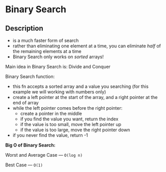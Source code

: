 # Binary Search

## Description
- is a much faster form of search
- rather than eliminating one element at a time, you can eliminate *half* of the remaining elements at a time
- Binary Search only works on *sorted* arrays!

Main idea in Binary Search is: Divide and Conquer

Binary Search function:
- this fn accepts a sorted array and a value you searching (for this example we will working with numbers only)
- create a left pointer at the start of the array, and a right pointer at the end of array
- while the left pointer comes before the right pointer:
    - create a pointer in the middle
    - if you find the value you want, return the index
    - if the value is too small, move the left pointer up
    - if the value is too large, move the right pointer down
- if you never find the value, return -1

**Big O of Binary Search:**

Worst and Average Case — `O(log n)` 

Best Case — `O(1)`
